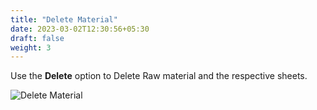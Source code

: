 ```yaml
---
title: "Delete Material"
date: 2023-03-02T12:30:56+05:30
draft: false
weight: 3
---
```


Use the **Delete** option to Delete Raw material and the respective sheets.

![Delete Material](/images/DeleteMaterial.png)